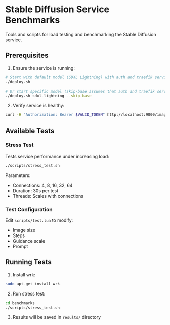 # Stable Diffusion Service Benchmarks

Tools and scripts for load testing and benchmarking the Stable Diffusion service.

## Prerequisites

1. Ensure the service is running:
```bash
# Start with default model (SDXL Lightning) with auth and traefik services
./deploy.sh

# Or start specific model (skip-base assumes that auth and traefik services are up)
./deploy.sh sdxl-lightning --skip-base
```

2. Verify service is healthy:
```bash
curl -H "Authorization: Bearer $VALID_TOKEN" http://localhost:9000/imagine/health
```

## Available Tests

### Stress Test
Tests service performance under increasing load:
```bash
./scripts/stress_test.sh
```

Parameters:
- Connections: 4, 8, 16, 32, 64
- Duration: 30s per test
- Threads: Scales with connections

### Test Configuration
Edit `scripts/test.lua` to modify:
- Image size
- Steps
- Guidance scale
- Prompt

## Running Tests

1. Install wrk:
```bash
sudo apt-get install wrk
```

2. Run stress test:
```bash
cd benchmarks
./scripts/stress_test.sh
```

3. Results will be saved in `results/` directory 